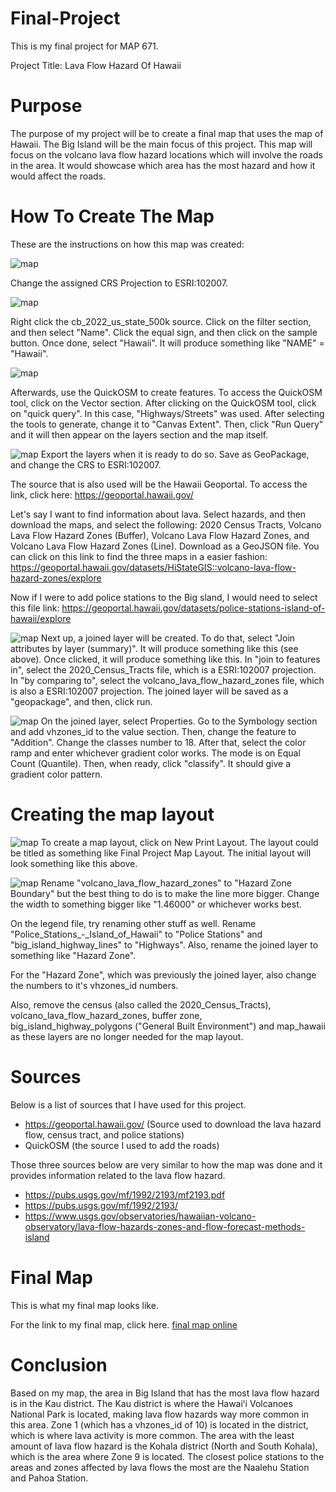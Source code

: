 # Final-Project

This is my final project for MAP 671.

Project Title: Lava Flow Hazard Of Hawaii

# Purpose

The purpose of my project will be to create a final map that uses the map of Hawaii. The Big Island will be the main focus of this project. This map will focus on the volcano lava flow hazard locations which will involve the roads in the area. It would showcase which area has the most hazard and how it would affect the roads.

# How To Create The Map
These are the instructions on how this map was created:

![map](Screenshots/crs_projection.png)

Change the assigned CRS Projection to ESRI:102007. 

![map](Screenshots/filter_hawaii.png)

Right click the cb_2022_us_state_500k source. Click on the filter section, and then select "Name". Click the equal sign, and then click on the sample button. Once done, select "Hawaii". It will produce something like "NAME" = "Hawaii".

![map](Screenshots/QuickOSM.png)

Afterwards, use the QuickOSM to create features. To access the QuickOSM tool, click on the Vector section. After clicking on the QuickOSM tool, click on "quick query".  In this case, "Highways/Streets" was used. After selecting the tools to generate, change it to "Canvas Extent". Then, click "Run Query" and it will then appear on the layers section and the map itself.

![map](Screenshots/export_layers.png)
Export the layers when it is ready to do so. Save as GeoPackage, and change the CRS to ESRI:102007.

The source that is also used will be the Hawaii Geoportal. To access the link, click here: https://geoportal.hawaii.gov/

Let's say I want to find information about lava. Select hazards, and then download the maps, and select the following: 2020 Census Tracts, Volcano Lava Flow Hazard Zones (Buffer), Volcano Lava Flow Hazard Zones, and Volcano Lava Flow Hazard Zones (Line). Download as a GeoJSON file. You can click on this link to find the three maps in a easier fashion: https://geoportal.hawaii.gov/datasets/HiStateGIS::volcano-lava-flow-hazard-zones/explore

Now if I were to add police stations to the Big sland, I would need to select this file link: https://geoportal.hawaii.gov/datasets/police-stations-island-of-hawaii/explore

![map](Screenshots/Join_attributes_by_location_summary.png)
Next up, a joined layer will be created. To do that, select "Join attributes by layer (summary)". It will produce something like this (see above). Once clicked, it will produce something like this. In "join to features in", select the 2020_Census_Tracts file, which is a ESRI:102007 projection. In "by comparing to", select the volcano_lava_flow_hazard_zones file, which is also a ESRI:102007 projection. The joined layer will be saved as a "geopackage", and then, click run.

![map](Screenshots/symbology.png)
On the joined layer, select Properties. Go to the Symbology section and add vhzones_id to the value section. Then, change the feature to "Addition". Change the classes number to 18. After that, select the color ramp and enter whichever gradient color works. The mode is on Equal Count (Quantile). Then, when ready, click "classify". It should give a gradient color pattern.

# Creating the map layout
![map](Screenshots/Final_Project_Map_Layout_progress.png)
To create a map layout, click on New Print Layout. The layout could be titled as something like Final Project Map Layout. The initial layout will look something like this above.

![map](Screenshots/width_change.png)
Rename "volcano_lava_flow_hazard_zones" to "Hazard Zone Boundary" but the best thing to do is to make the line more bigger. Change the width to something bigger like "1.46000" or whichever works best.

On the legend file, try renaming other stuff as well. Rename "Police_Stations_-_Island_of_Hawaii" to "Police Stations" and "big_island_highway_lines" to "Highways". Also, rename the joined layer to something like "Hazard Zone".

For the "Hazard Zone", which was previously the joined layer, also change the numbers to it's vhzones_id numbers.

Also, remove the census (also called the 2020_Census_Tracts), volcano_lava_flow_hazard_zones, buffer zone, big_island_highway_polygons ("General Built Environment") and map_hawaii as these layers are no longer needed for the map layout. 

# Sources
Below is a list of sources that I have used for this project.
* https://geoportal.hawaii.gov/ (Source used to download the lava hazard flow, census tract, and police stations)
* QuickOSM (the source I used to add the roads)

Those three sources below are very similar to how the map was done and it provides information related to the lava flow hazard.
* https://pubs.usgs.gov/mf/1992/2193/mf2193.pdf
* https://pubs.usgs.gov/mf/1992/2193/
* https://www.usgs.gov/observatories/hawaiian-volcano-observatory/lava-flow-hazards-zones-and-flow-forecast-methods-island

# Final Map
This is what my final map looks like.

For the link to my final map, click here. [final map online](http://127.0.0.1:5500/index.html)

# Conclusion
Based on my map, the area in Big Island that has the most lava flow hazard is in the Kau district. The Kau district is where the Hawaiʻi Volcanoes National Park is located, making lava flow hazards way more common in this area. Zone 1 (which has a vhzones_id of 10) is located in the district, which is where lava activity is more common. The area with the least amount of lava flow hazard is the Kohala district (North and South Kohala), which is the area where Zone 9 is located. The closest police stations to the areas and zones affected by lava flows the most are the Naalehu Station and Pahoa Station.